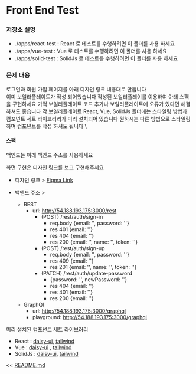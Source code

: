 # Front End Test

### 저장소 설명

- ./apps/react-test : React 로 테스트를 수행하려면 이 폴더를 사용 하세요
- ./apps/vue-test : Vue 로 테스트를 수행하려면 이 폴더를 사용 하세요
- ./apps/solid-test : SolidJs 로 테스트를 수행하려면 이 폴더를 사용 하세요

### 문제 내용

로그인과 회원 가입 페이지를 아래 디자인 링크 내용대로 만듭니다 \
이미 보일러플레이트가 작성 되어있습니다 작성된 보일러플레이를 이용하여 아래 스팩을 구현하세요 가적 보일러플레이트 코드 추가나 보일러플레이트에 오류가 있다면 해결 하셔도 좋습니다
각 보일러플레이트 React, Vue, SolidJs 폴더에는 스타일링 방법과 컴포넌트 세트 라이브러리가 미리 설치되어 있습니다 원하시는 다른 방법으로 스타일링하며 컴포넌트를 작성 하셔도 됩니다 \

#### 스팩

백엔드는 아래 백엔드 주소를 사용하세요

화면 구현은 디자인 링크를 보고 구현해주세요 

- 디자인 링크 > [Figma Link](https://www.figma.com/file/rRh6du4JPZclkiuBqLS6xX/Fornt-End-Test?node-id=0%3A1)

- 백엔드 주소 >
    - REST
        - url: http://54.188.193.175:3000/rest
          - (POST) /rest/auth/sign-in
            - req.body {email: '<string>', password: '<string>'} 
            - res 401 {email: '<string>'}
            - res 404 {email: '<string>'}
            - res 200 {email: '<string>', name: '<string>', token: '<string>'}
          - (POST) /rest/auth/sign-up
            - req.body {email: '<string>', password: '<string>'}
            - res 409 {email: '<string>'}
            - res 201 {email: '<string>', name: '<string>', token: '<string>'}
          - (PATCH) /rest/auth/update-password
            - {password: '<string>', newPassword: '<string>'}
            - res 404 {email: '<string>'}
            - res 401 {email: '<string>'}
            - res 200 {email: '<string>'}
    - GraphQl
        - url: http://54.188.193.175:3000/graphql
        - playground: http://54.188.193.175:3000/graphql

미리 설치된 컴포넌트 세트 라이브러리

- React : [daisy-ui](https://daisyui.com/), [tailwind](https://tailwindcss.com/)
- Vue :  [daisy-ui](https://daisyui.com/) , [tailwind](https://tailwindcss.com/)
- SolidJs : [daisy-ui](https://daisyui.com/), [tailwind](https://tailwindcss.com/)

<< [README.md](README.md)
